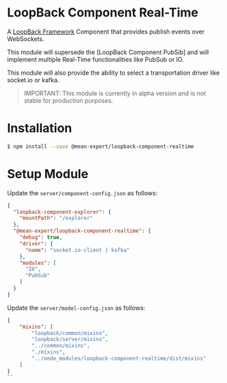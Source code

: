 
# LoopBack Component Real-Time

A [LoopBack Framework](http://loopback.io) Component that provides publish events over WebSockets.

This module will supersede the [LoopBack Component PubSib] and will implement multiple Real-Time functionalities like PubSub or IO.

This module will also provide the ability to select a transportation driver like socket.io or kafka.

> IMPORTANT: This module is currently in alpha version and is not stable for production purposes.


# Installation

```sh
$ npm install --save @mean-expert/loopback-component-realtime
```

# Setup Module

Update the  `server/component-config.json` as follows:

```json
{
  "loopback-component-explorer": {
    "mountPath": "/explorer"
  },
  "@mean-expert/loopback-component-realtime": {
    "debug": true,
    "driver": {
      "name": "socket.io-client | kafka"
    },
    "modules": [
      "IO",
      "PubSub"
    ]
  }
}

```

Update the  `server/model-config.json` as follows:

```json
{
    "mixins": [
        "loopback/common/mixins",
        "loopback/server/mixins",
        "../common/mixins",
        "./mixins",
        "../node_modules/loopback-component-realtime/dist/mixins"
    ]
}
``
